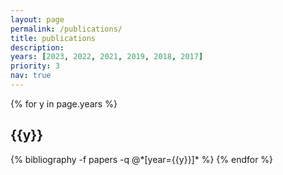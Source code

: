 ```yaml
---
layout: page
permalink: /publications/
title: publications
description:
years: [2023, 2022, 2021, 2019, 2018, 2017]
priority: 3
nav: true
---
```


<div class="publications">

{% for y in page.years %}
  <h2 class="year">{{y}}</h2>
  {% bibliography -f papers -q @*[year={{y}}]* %}
{% endfor %}

</div>

